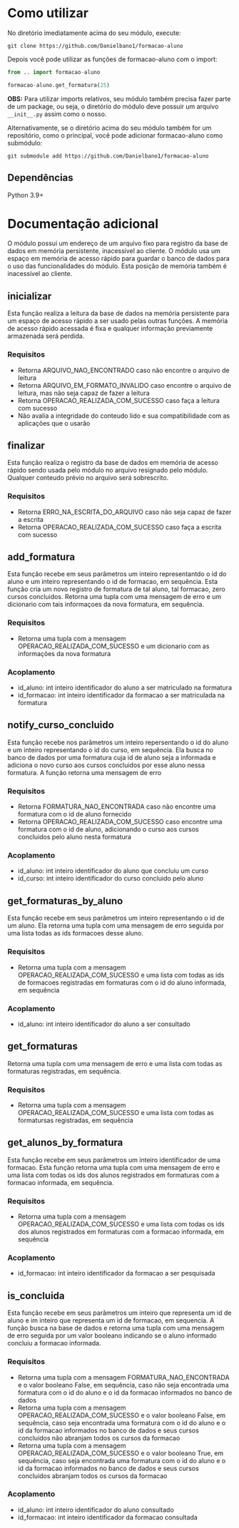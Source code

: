 # Como utilizar

No diretório imediatamente acima do seu módulo, execute:

`git clone https://github.com/Danielbano1/formacao-aluno`

Depois você pode utilizar as funções de formacao-aluno com o import:

```Python
from .. import formacao-aluno

formacao-aluno.get_formatura(25)
```

**OBS:** Para utilizar imports relativos, seu módulo também precisa fazer parte de um package, ou seja, o diretório do módulo deve possuir um arquivo `__init__.py` assim como o nosso.

Alternativamente, se o diretório acima do seu módulo também for um repositório, como o principal, você pode adicionar formacao-aluno como submódulo:

`git submodule add https://github.com/Danielbano1/formacao-aluno`

## Dependências

Python 3.9+

# Documentação adicional

O módulo possui um endereço de um arquivo fixo para registro da base de dados em memória persistente, inacessivel ao cliente.
O módulo usa um espaço em memória de acesso rápido para guardar o banco de dados para o uso das funcionalidades do módulo. Esta posição de memória também é inacessível ao cliente.

## inicializar

Esta função realiza a leitura da base de dados na memória persistente para um espaço de acesso rápido a ser usado pelas outras funções. A memória de acesso rápido acessada é fixa e qualquer informação previamente armazenada será perdida.

### Requisitos

- Retorna ARQUIVO_NAO_ENCONTRADO caso não encontre o arquivo de leitura
- Retorna ARQUIVO_EM_FORMATO_INVALIDO caso encontre o arquivo de leitura, mas não seja capaz de fazer a leitura
- Retorna OPERACAO_REALIZADA_COM_SUCESSO caso faça a leitura com sucesso
- Não avalia a integridade do conteudo lido e sua compatibilidade com as aplicações que o usarão

## finalizar

Esta função realiza o registro da base de dados em memória de acesso rápido sendo usada pelo módulo no arquivo resignado pelo módulo. Qualquer conteudo prévio no arquivo será sobrescrito.

### Requisitos

- Retorna ERRO_NA_ESCRITA_DO_ARQUIVO caso não seja capaz de fazer a escrita
- Retorna OPERACAO_REALIZADA_COM_SUCESSO caso faça a escrita com sucesso

## add_formatura

Esta função recebe em seus parâmetros um inteiro representantdo o id do aluno e um inteiro representando o id de formacao, em sequência. Esta função cria um novo registro de formatura de tal aluno, tal formacao, zero cursos concluidos. Retorna uma tupla com uma mensagem de erro e um dicionario com tais informaçoes da nova formatura, em sequência.

### Requisitos

- Retorna uma tupla com a mensagem OPERACAO_REALIZADA_COM_SUCESSO e um dicionario com as informações da nova formatura

### Acoplamento

- id_aluno: int
  inteiro identificador do aluno a ser matriculado na formatura
- id_formacao: int
  inteiro identificador da formacao a ser matriculada na formatura

## notify_curso_concluido

Esta função recebe nos parâmetros um inteiro repersentando o id do aluno e um inteiro representando o id do curso, em sequência. Ela busca no banco de dados por uma formatura cuja id de aluno seja a informada e adiciona o novo curso aos cursos concluidos por esse aluno nessa formatura. A função retorna uma mensagem de erro

### Requisitos

- Retorna FORMATURA_NAO_ENCONTRADA caso não encontre uma formatura com o id de aluno fornecido
- Retorna OPERACAO_REALIZADA_COM_SUCESSO caso encontre uma formatura com o id de aluno, adicionando o curso aos cursos concluidos pelo aluno nesta formatura


### Acoplamento

- id_aluno: int
  inteiro identificador do aluno que concluiu um curso
- id_curso: int
  inteiro identificador do curso concluido pelo aluno

## get_formaturas_by_aluno

Esta função recebe em seus parâmetros um inteiro representando o id de um aluno. Ela retorna uma tupla com uma mensagem de erro seguida por uma lista todas as ids formacoes desse aluno.

### Requisitos

- Retorna uma tupla com a mensagem OPERACAO_REALIZADA_COM_SUCESSO e uma lista com todas as ids de formacoes registradas em formaturas com o id do aluno informada, em sequência

### Acoplamento

- id_aluno: int
  inteiro identificador do aluno a ser consultado

## get_formaturas

Retorna uma tupla com uma mensagem de erro e uma lista com todas as formaturas registradas, em sequência.

### Requisitos

- Retorna uma tupla com a mensagem OPERACAO_REALIZADA_COM_SUCESSO e uma lista com todas as formatursas registradas, em sequência

## get_alunos_by_formatura

Esta função recebe em seus parâmetros um inteiro identificador de uma formacao. Esta função retorna uma tupla com uma mensagem de erro e uma lista com todas os ids dos alunos registrados em formaturas com a formacao informada, em sequência.

### Requisitos

- Retorna uma tupla com a mensagem OPERACAO_REALIZADA_COM_SUCESSO e uma lista com todas os ids dos alunos registrados em formaturas com a formacao informada, em sequência

### Acoplamento

- id_formacao: int
  inteiro identificador da formacao a ser pesquisada

## is_concluida

Esta função recebe em seus parâmetros um inteiro que representa um id de aluno e im inteiro que representa um id de formacao, em sequencia. A função busca na base de dados e retorna uma tupla com uma mensagem de erro seguida por um valor booleano indicando se o aluno informado concluiu a formacao informada.

### Requisitos

- Retorna uma tupla com a mensagem FORMATURA_NAO_ENCONTRADA e o valor booleano False, em sequência, caso não seja encontrada uma formatura com o id do aluno e o id da formacao informados no banco de dados
- Retorna uma tupla com a mensagem OPERACAO_REALIZADA_COM_SUCESSO e o valor booleano False, em sequência, caso seja encontrada uma formatura com o id do aluno e o id da formacao informados no banco de dados e seus cursos concluidos não abranjam todos os cursos da formacao
- Retorna uma tupla com a mensagem OPERACAO_REALIZADA_COM_SUCESSO e o valor booleano True, em sequência, caso seja encontrada uma formatura com o id do aluno e o id da formacao informados no banco de dados e seus cursos concluidos abranjam todos os cursos da formacao

### Acoplamento

- id_aluno: int
  inteiro identificador do aluno consultado
- id_formacao: int
  inteiro identificador da formacao consultada







